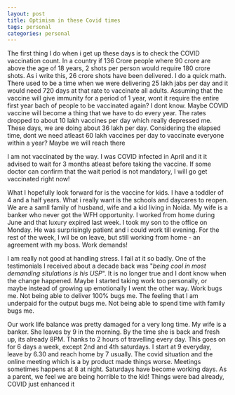 ```yaml
---
layout: post
title: Optimism in these Covid times
tags: personal
categories: personal
---
```


The first thing I do when i get up these days is to check the COVID vaccination count. In a country if 136 Crore people where 90 crore are above the age of 18 years, 2 shots per person would require 180 crore shots. As i write this, 26 crore shots have been delivered. I do a quick math. There used to be a time when we were delivering 25 lakh jabs per day and it would need 720 days at that rate to vaccinate all adults. Assuming that the vaccine will give immunity for a period of 1 year, wont it require the entire first year bach of people to be vaccinated again? I dont know. Maybe COVID vaccine will become a thing that we have to do every year. The rates dropped to about 10 lakh vaccines per day which really depressed me. These days, we are doing about 36 lakh per day. Considering the elapsed time, dont we need atleast 60 lakh vaccines per day to vaccinate everyone within a year? Maybe we will reach there


I am not vaccinated by the way. I was COVID infected in April and it it advised to wait for 3 months atleast before taking the vaccine. If some doctor can confirm that the wait period is not mandatory, I will go get vaccinated right now!


What I hopefully look forward for is the vaccine for kids. I have a toddler of 4 and a half years. What i really want is the schools and daycares to reopen. We are a samll family of husband, wife and a kid living in Noida. My wife is a banker who never got the WFH opportunity. I worked from home during June and that luxury expired last week. I took my son to the office on Monday. He was surprisingly patient and i could work till evening. For the rest of the week, I wil be on leave, but still working from home - an agreement with my boss. Work demands! 


I am really not good at handling stress. I fail at it so badly. One of the testimonials I received about a decade back was "*being cool in most demanding situlations is his USP*". It is no longer true and I dont know when the change happened. Maybe I started taking work too personally, or maybe instead of growing up emotionally I went the other way. Work bugs me. Not being able to deliver 100% bugs me. The feeling that I am underpaid for the output bugs me. Not being able to spend time with family bugs me.


Our work life balance was pretty damaged for a very long time. My wife is a banker. She leaves by 9 in the morning. By the time she is back and fresh up, its already 8PM. Thanks to 2 hours of travelling every day. This goes on for 6 days a week, except 2nd and 4th saturdays. I start at 9 everyday, leave by 6.30 and reach home by 7 usually. The covid situation and the online meeting which is a by product made things worse. Meetings sometimes happens at 8 at night. Saturdays have become working days. As a parent, we feel we are being horrible to the kid! Things were bad already, COVID just enhanced it


